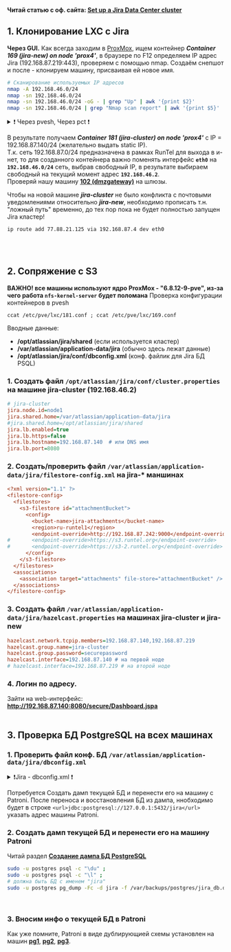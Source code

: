 **Читай статью с оф. сайта: [Set up a Jira Data Center cluster](https://confluence.atlassian.com/adminjiraserver/set-up-a-jira-data-center-cluster-993929600.html)**

## 1. Клонирование LXC с Jira

**Через GUI.**
Как всегда заходим в [ProxMox](https://192.168.87.6:8006/#v1:0:=lxc%2F169:4::=contentIso:::8:11:), 
ищем контейнер ***Container 169 (jira-new) on node 'prox4'***, в браузере по F12 определяем  IP адрес Jira (192.168.87.219:443), проверяем с помощью nmap. 
Создаём снепшот и после - клонируем машину, присваивая ей новое имя.
```bash
# Сканирование используемых IP адресов
nmap -A 192.168.46.0/24
nmap -sn 192.168.46.0/24
nmap -sn 192.168.46.0/24 -oG - | grep "Up" | awk '{print $2}'
nmap -sn 192.168.46.0/24 | grep "Nmap scan report" | awk '{print $5}'
```

<details>
<summary>❗ Через pvesh, Через pct ❗</summary>
  
**Через pvesh.**
  <br/> Проверяем на всякий случай:
```bash
# зайти
ssh root@192.168.87.17  # prox4
# утилита и команды
pvesh get /nodes/prox4/lxc/169/config
pvesh get /nodes/prox4/lxc/169/interfaces  # 192.168.87.219/24
pvesh get /nodes/prox4/storage  # проверить все места хранения
```

Создаём снепшот:
```bash
# Создаём там же, где и контейнер, на ssd_1tb
# pvesh
pvesh create /nodes/prox4/lxc/169/snapshot \
    --snapname "before-update" \
    --description "Снэпшот перед обновлением Jira"

# pct
pct snapshot 169 "backup-2024" --description "Резервная копия на 2024 год" --vmstate --live
```

Клонируем:
```bash
pvesh create /nodes/prox4/lxc/169/clone \
    --newid 181 \
    --storage ssd_1tb \
    --hostname jira-cluster
```

**Через pct.**
  <br/> Если `pvesh` не работает, можно использовать `pct` (Proxmox Container Toolkit):
```bash
pct clone 169 181 \
    --storage ssd_1tb \
    --hostname jira-cluster
```
</details>


В результате получаем ***Container 181 (jira-cluster) on node 'prox4'*** c IP = 192.168.87.140/24 (желательно выдать static IP). 
<br/> Т.к. сеть 192.168.87.0/24 предназначена в рамках RunTel для выхода в и-нет, то для созданного контейнера важно поменять интерфейс **`eth0`** на **`192.168.46.0/24`** сеть, выбрав свободный IP, в результате выбираем свободный на текущий момент адрес  **`192.168.46.2`**. 
<br/> Проверяй нашу машину **[102 (dmzgateway)](https://192.168.87.6:8006/#v1:0:=lxc%2F102:4::::::11:2)** на шлюзы.

Чтобы на новой машине ***jira-cluster*** не было конфликта с почтовыми уведомлениями относительно ***jira-new***, необходимо прописать т.н. "ложный путь" временно, до тех пор пока не будет полностью запущен Jira кластер!
```bash
ip route add 77.88.21.125 via 192.168.87.4 dev eth0
```
<br/>
<br/>


## 2. Сопряжение с S3
**ВАЖНО! все машины используют ядро ProxMox - "6.8.12-9-pve", из-за чего работа `nfs-kernel-server` будет поломана**
Проверка конфигурации контейнеров в pvesh
```
ccat /etc/pve/lxc/181.conf ; ccat /etc/pve/lxc/169.conf
```

Вводные данные:
- **/opt/atlassian/jira/shared** (если используется кластер)
- **/var/atlassian/application-data/jira** (обычно здесь лежат данные)
- **/opt/atlassian/jira/conf/dbconfig.xml**  (конф. файлик для Jira БД PSQL)

### 1. Создать файл `/opt/atlassian/jira/conf/cluster.properties` на машине jira-cluster (192.168.46.2)
```ini
# jira-cluster
jira.node.id=node1
jira.shared.home=/var/atlassian/application-data/jira
#jira.shared.home=/opt/atlassian/jira/shared
jira.lb.enabled=true
jira.lb.https=false
jira.lb.hostname=192.168.87.140  # или DNS имя
jira.lb.port=8080
```

### 2. Создать/проверить файл `/var/atlassian/application-data/jira/filestore-config.xml` на jira-* маншинах
```ini
<?xml version="1.1" ?>
<filestore-config>
  <filestores>
    <s3-filestore id="attachmentBucket">
      <config> 
        <bucket-name>jira-attachments</bucket-name> 
        <region>ru-runtel1</region>
        <endpoint-override>http://192.168.87.242:9000</endpoint-override>
#       <endpoint-override>https://s3.runtel.org</endpoint-override>
#       <endpoint-override>https://s3-2.runtel.org</endpoint-override>
      </config>
    </s3-filestore>
  </filestores>
  <associations>
    <association target="attachments" file-store="attachmentBucket" />
  </associations>
</filestore-config>
```

### 3. Создать файл `/var/atlassian/application-data/jira/hazelcast.properties` на машинах jira-cluster и jira-new
```ini
hazelcast.network.tcpip.members=192.168.87.140,192.168.87.219
hazelcast.group.name=jira-cluster
hazelcast.group.password=securepassword
hazelcast.interface=192.168.87.140 # на первой ноде
# hazelcast.interface=192.168.87.219 # на второй ноде
```

### 4. Логин по адресу.
Зайти на web-интерфейс: **http://192.168.87.140:8080/secure/Dashboard.jspa**
<br/>
<br/>



## 3. Проверка БД PostgreSQL на всех машинах
### 1. Проверить файл конф. БД `/var/atlassian/application-data/jira/dbconfig.xml`
<details>
<summary>❗Jira - dbconfig.xml ❗</summary>

```xml
<?xml version="1.0" encoding="UTF-8"?>

<jira-database-config>
  <name>defaultDS</name>
  <delegator-name>default</delegator-name>
  <database-type>postgres72</database-type>
  <schema-name>public</schema-name>
  <jdbc-datasource>
    <url>jdbc:postgresql://127.0.0.1:5432/jira</url>    # позже изменить на адрес Patroni сервера
    <driver-class>org.postgresql.Driver</driver-class>
    <username>jira</username>
    <password>{ATL_SECURED}</password>
    <pool-min-size>40</pool-min-size>
    <pool-max-size>40</pool-max-size>
    <pool-max-wait>30000</pool-max-wait>
    <validation-query>select 1</validation-query>
    <min-evictable-idle-time-millis>60000</min-evictable-idle-time-millis>
    <time-between-eviction-runs-millis>300000</time-between-eviction-runs-millis>
    <pool-max-idle>40</pool-max-idle>
    <pool-remove-abandoned>true</pool-remove-abandoned>
    <pool-remove-abandoned-timeout>300</pool-remove-abandoned-timeout>
    <pool-test-on-borrow>false</pool-test-on-borrow>
    <pool-test-while-idle>true</pool-test-while-idle>
    <connection-properties>tcpKeepAlive=true</connection-properties>
  </jdbc-datasource>
</jira-database-config>
```
</details>

Потребуется Создать дамп текущей БД и перенести его на машину с Patroni. После переноса и восстановления БД из дампа, ннобходимо будет в строке `<url>jdbc:postgresql://127.0.0.1:5432/jira</url>` указать адрес машины Patroni.


### 2. Создать дамп текущей БД и перенести его на машину Patroni
Читай раздел **[Создание дампа БД PostgreSQL](https://github.com/sherbettt/BASH-cheats/blob/main/System%20engineering/16.%20PSQL%20dump%3A%20клон%20%2B%20восстановление.md#-4-создание-дампа-бд-postgresql)**
```bash
sudo -u postgres psql -c "\du" ;
sudo -u postgres psql -c "\l" ;
# должна быть БД с именем "jira"
sudo -u postgres pg_dump -Fc -d jira -f /var/backups/postgres/jira_db.dump
```

<br/>

### 3. Вносим инфо о текущей БД в Patroni
Как уже помните, Patroni в виде дублирующией схемы установлен на машин **[pg1](https://192.168.87.6:8006/#v1:0:=lxc%2F201:4::::::11:2)**, **[pg2](https://192.168.87.6:8006/#v1:0:=lxc%2F202:4::::::11:2)**, **[pg3](https://192.168.87.6:8006/#v1:0:=lxc%2F204:4::::::11:2)**.

